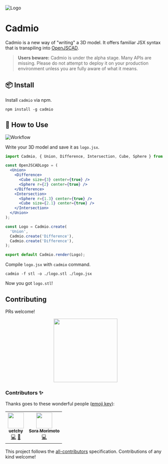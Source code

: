 ![Logo](https://raw.githubusercontent.com/uetchy/cadmio/master/.github/banner.png)

# Cadmio

Cadmio is a new way of "writing" a 3D model. It offers familiar JSX syntax that is transpiling into [OpenJSCAD](https://github.com/jscad/OpenJSCAD.org).

> **Users beware:** Cadmio is under the alpha stage. Many APIs are missing. Please do not attempt to deploy it on your production environment unless you are fully aware of what it means.

## 📦 Install

Install `cadmio` via npm.

```shell
npm install -g cadmio
```

## 🚀 How to Use

![Workflow](https://raw.githubusercontent.com/uetchy/cadmio/master/.github/workflow.png)

Write your 3D model and save it as `logo.jsx`.

```jsx
import Cadmio, { Union, Difference, Intersection, Cube, Sphere } from 'cadmio';

const OpenJSCADLogo = (
  <Union>
    <Difference>
      <Cube size={3} center={true} />
      <Sphere r={2} center={true} />
    </Difference>
    <Intersection>
      <Sphere r={1.3} center={true} />
      <Cube size={2.1} center={true} />
    </Intersection>
  </Union>
);

const Logo = Cadmio.create(
  'Union',
  Cadmio.create('Difference'),
  Cadmio.create('Difference'),
);

export default Cadmio.render(Logo);
```

Compile `logo.jsx` with `cadmio` command.

```shell
cadmio -f stl -o ./logo.stl ./logo.jsx
```

Now you got `logo.stl`!

## Contributing

PRs welcome!

<p align="center">
<img src="https://raw.githubusercontent.com/uetchy/cadmio/master/.github/logo.png" width="200" />
</p>

### Contributors ✨

Thanks goes to these wonderful people ([emoji key](https://allcontributors.org/docs/en/emoji-key)):

<!-- ALL-CONTRIBUTORS-LIST:START - Do not remove or modify this section -->
<!-- prettier-ignore-start -->
<!-- markdownlint-disable -->
<table>
  <tr>
    <td align="center"><a href="https://uechi.io/"><img src="https://avatars0.githubusercontent.com/u/431808?v=4?s=50" width="50px;" alt=""/><br /><sub><b>uetchy</b></sub></a><br /><a href="https://github.com/uetchy/cadmio/commits?author=uetchy" title="Code">💻</a> <a href="https://github.com/uetchy/cadmio/commits?author=uetchy" title="Documentation">📖</a></td>
    <td align="center"><a href="https://morimoto.io/"><img src="https://avatars3.githubusercontent.com/u/38746192?v=4?s=50" width="50px;" alt=""/><br /><sub><b>Sora Morimoto</b></sub></a><br /><a href="https://github.com/uetchy/cadmio/commits?author=smorimoto" title="Code">💻</a></td>
  </tr>
</table>

<!-- markdownlint-enable -->
<!-- prettier-ignore-end -->
<!-- ALL-CONTRIBUTORS-LIST:END -->

This project follows the [all-contributors](https://github.com/all-contributors/all-contributors) specification. Contributions of any kind welcome!
